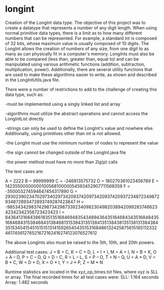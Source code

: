 # longint
Creation of the LongInt data type. The objective of this project was to create a datatype that represents a number of any digit length. When using normal primitive data types, there is a limit as to how many different numbers that can be represented. For example, a standard int is composed of 32 bits, whose maximum value is usually composed of 10 digits. The LongInt allows the creation of numbers of any size, from one digit to as many as can physically fit in a computer's memory. LongInts must also be able to be compared (less than, greater than, equal to) and can be manipulated using various arithmetic functions (addition, subtraction, multiplication, power). Additionally, there are several utility functions that are used to make these algorithms easier to write, as shown and described in the LongIntUtils.java file. 

There were a number of restrictions to add to the challenge of creating this data type, such as:

-must be implemented using a singly linked list and array

-algorithms must utilize the abstract operations and cannot access the LongIntList directly

-strings can only be used to define the LongInt's value and nowhere else. Additionally, using primitives other than int is not allowed.

-the LongInt must use the minimum number of nodes to represent the value

-the sign cannot be changed outside of the LongInt.java file

-the power method must have no more than 2lg(p) calls

The test cases are:

A = 2222
B = 99999999
C = -246813575732
D = 180270361023456789
E = 1423550000000010056810000054593452907711568359
F = -350003274594847454317890 
G = 29302390234702973402973420937420973420937420937234872349872934872893472893749287423847
H = -98534342983742987342987339234098230498203894209928374662342342342356723423423
I = 8436413168438618351351684694835434894364351846843435168484351684684315384684313846813153843135138413513843813513813138438435153454154515151513141592654543515316848613242587561516511233246174561276521672162416274123076527612

The above LongInts also must be raised to the 5th, 10th, and 20th powers.

Additional test cases:
J = B + C, K = C + D, L = I + I, M = A + I, N = B + K, O = A – D, P = C – D, Q = D – C, R = L – L, S = P – O,
T = N – Q, U = A * D, V = B * C, W = D * D, X = O * I, Y = J * P, Z = M * N

Runtime statistics are located in the xyz_op_times.txt files, where xyz is SLL or array. The final recorded times for all test cases were:
SLL: 1.164 seconds
Array: 1.482 seconds
